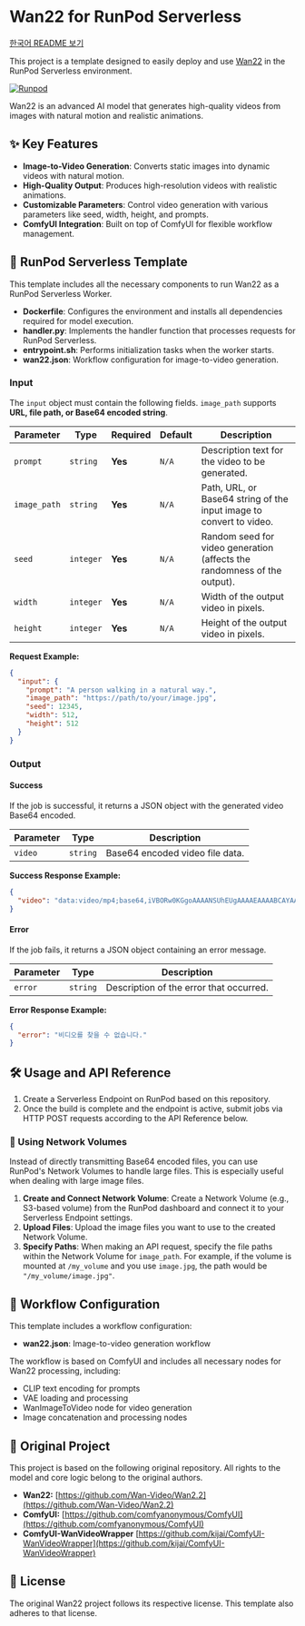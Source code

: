 # Wan22 for RunPod Serverless
[한국어 README 보기](README_kr.md)

This project is a template designed to easily deploy and use [Wan22](https://github.com/Comfy-Org/Wan_2.2_ComfyUI_Repackaged) in the RunPod Serverless environment.

[![Runpod](https://api.runpod.io/badge/wlsdml1114/wan22_Runpod_hub)](https://console.runpod.io/hub/wlsdml1114/wan22_Runpod_hub)

Wan22 is an advanced AI model that generates high-quality videos from images with natural motion and realistic animations.

## ✨ Key Features

*   **Image-to-Video Generation**: Converts static images into dynamic videos with natural motion.
*   **High-Quality Output**: Produces high-resolution videos with realistic animations.
*   **Customizable Parameters**: Control video generation with various parameters like seed, width, height, and prompts.
*   **ComfyUI Integration**: Built on top of ComfyUI for flexible workflow management.

## 🚀 RunPod Serverless Template

This template includes all the necessary components to run Wan22 as a RunPod Serverless Worker.

*   **Dockerfile**: Configures the environment and installs all dependencies required for model execution.
*   **handler.py**: Implements the handler function that processes requests for RunPod Serverless.
*   **entrypoint.sh**: Performs initialization tasks when the worker starts.
*   **wan22.json**: Workflow configuration for image-to-video generation.

### Input

The `input` object must contain the following fields. `image_path` supports **URL, file path, or Base64 encoded string**.

| Parameter | Type | Required | Default | Description |
| --- | --- | --- | --- | --- |
| `prompt` | `string` | **Yes** | `N/A` | Description text for the video to be generated. |
| `image_path` | `string` | **Yes** | `N/A` | Path, URL, or Base64 string of the input image to convert to video. |
| `seed` | `integer` | **Yes** | `N/A` | Random seed for video generation (affects the randomness of the output). |
| `width` | `integer` | **Yes** | `N/A` | Width of the output video in pixels. |
| `height` | `integer` | **Yes** | `N/A` | Height of the output video in pixels. |

**Request Example:**

```json
{
  "input": {
    "prompt": "A person walking in a natural way.",
    "image_path": "https://path/to/your/image.jpg",
    "seed": 12345,
    "width": 512,
    "height": 512
  }
}
```

### Output

#### Success

If the job is successful, it returns a JSON object with the generated video Base64 encoded.

| Parameter | Type | Description |
| --- | --- | --- |
| `video` | `string` | Base64 encoded video file data. |

**Success Response Example:**

```json
{
  "video": "data:video/mp4;base64,iVBORw0KGgoAAAANSUhEUgAAAAEAAAABCAYAAAAfFcSJAAAADUlEQVR42mNkYPhfDwAChwGA60e6kgAAAABJRU5ErkJggg=="
}
```

#### Error

If the job fails, it returns a JSON object containing an error message.

| Parameter | Type | Description |
| --- | --- | --- |
| `error` | `string` | Description of the error that occurred. |

**Error Response Example:**

```json
{
  "error": "비디오를 찾을 수 없습니다."
}
```

## 🛠️ Usage and API Reference

1.  Create a Serverless Endpoint on RunPod based on this repository.
2.  Once the build is complete and the endpoint is active, submit jobs via HTTP POST requests according to the API Reference below.

### 📁 Using Network Volumes

Instead of directly transmitting Base64 encoded files, you can use RunPod's Network Volumes to handle large files. This is especially useful when dealing with large image files.

1.  **Create and Connect Network Volume**: Create a Network Volume (e.g., S3-based volume) from the RunPod dashboard and connect it to your Serverless Endpoint settings.
2.  **Upload Files**: Upload the image files you want to use to the created Network Volume.
3.  **Specify Paths**: When making an API request, specify the file paths within the Network Volume for `image_path`. For example, if the volume is mounted at `/my_volume` and you use `image.jpg`, the path would be `"/my_volume/image.jpg"`.

## 🔧 Workflow Configuration

This template includes a workflow configuration:

*   **wan22.json**: Image-to-video generation workflow

The workflow is based on ComfyUI and includes all necessary nodes for Wan22 processing, including:
- CLIP text encoding for prompts
- VAE loading and processing
- WanImageToVideo node for video generation
- Image concatenation and processing nodes

## 🙏 Original Project

This project is based on the following original repository. All rights to the model and core logic belong to the original authors.

*   **Wan22:** [https://github.com/Wan-Video/Wan2.2](https://github.com/Wan-Video/Wan2.2)
*   **ComfyUI:** [https://github.com/comfyanonymous/ComfyUI](https://github.com/comfyanonymous/ComfyUI)
*   **ComfyUI-WanVideoWrapper** [https://github.com/kijai/ComfyUI-WanVideoWrapper](https://github.com/kijai/ComfyUI-WanVideoWrapper)

## 📄 License

The original Wan22 project follows its respective license. This template also adheres to that license.
